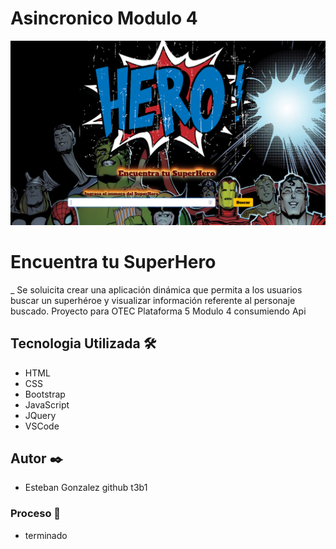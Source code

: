 # Asincronico Modulo 4
![Image text](img/img-superhero.png)
# Encuentra tu SuperHero

_ Se soluicita crear una aplicación dinámica que permita a los usuarios buscar un superhéroe y visualizar información referente al personaje buscado.
Proyecto para OTEC Plataforma 5 Modulo 4 consumiendo Api

## Tecnologia Utilizada 🛠️
- HTML
- CSS
- Bootstrap
- JavaScript
- JQuery
- VSCode

## Autor ✒️
- Esteban Gonzalez
 github t3b1

### Proceso 🔧
- terminado
